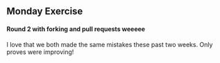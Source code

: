 <h2>Monday Exercise</h2>
<h4>Round 2 with forking and pull requests weeeee</h4
<p>I love that we both made the same mistakes these past two weeks. Only proves were improving! </p>
